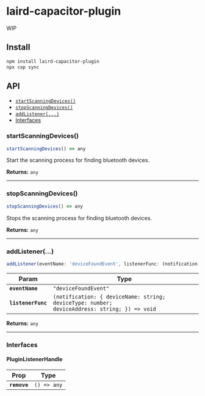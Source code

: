 # laird-capacitor-plugin

WIP

## Install

```bash
npm install laird-capacitor-plugin
npx cap sync
```

## API

<docgen-index>

* [`startScanningDevices()`](#startscanningdevices)
* [`stopScanningDevices()`](#stopscanningdevices)
* [`addListener(...)`](#addlistener)
* [Interfaces](#interfaces)

</docgen-index>

<docgen-api>
<!--Update the source file JSDoc comments and rerun docgen to update the docs below-->

### startScanningDevices()

```typescript
startScanningDevices() => any
```

Start the scanning process for finding bluetooth devices.

**Returns:** <code>any</code>

--------------------


### stopScanningDevices()

```typescript
stopScanningDevices() => any
```

Stops the scanning process for finding bluetooth devices.

**Returns:** <code>any</code>

--------------------


### addListener(...)

```typescript
addListener(eventName: 'deviceFoundEvent', listenerFunc: (notification: { deviceName: string; deviceType: number; deviceAddress: string; }) => void) => Promise<PluginListenerHandle> & PluginListenerHandle
```

| Param              | Type                                                                                                       |
| ------------------ | ---------------------------------------------------------------------------------------------------------- |
| **`eventName`**    | <code>"deviceFoundEvent"</code>                                                                            |
| **`listenerFunc`** | <code>(notification: { deviceName: string; deviceType: number; deviceAddress: string; }) =&gt; void</code> |

**Returns:** <code>any</code>

--------------------


### Interfaces


#### PluginListenerHandle

| Prop         | Type                      |
| ------------ | ------------------------- |
| **`remove`** | <code>() =&gt; any</code> |

</docgen-api>
